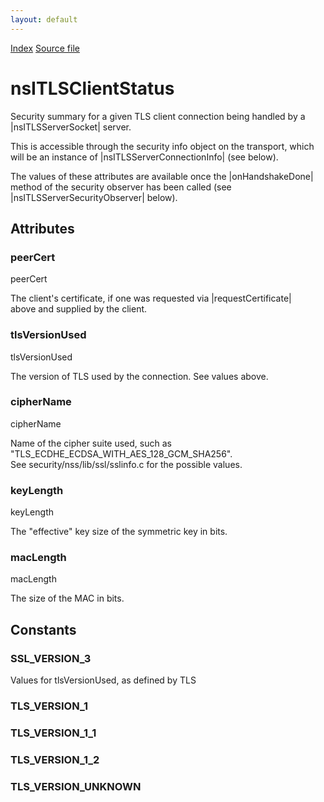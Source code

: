```yaml
---
layout: default
---
```

<div id='links'><a href="../index.html">Index</a>
<a href="http://dxr.mozilla.org/mozilla-central/source/netwerk/base/public/nsITLSServerSocket.idl">Source file</a>
</div>

# nsITLSClientStatus #
  
Security summary for a given TLS client connection being handled by a  
|nsITLSServerSocket| server.  
  
This is accessible through the security info object on the transport, which  
will be an instance of |nsITLSServerConnectionInfo| (see below).  
  
The values of these attributes are available once the |onHandshakeDone|  
method of the security observer has been called (see  
|nsITLSServerSecurityObserver| below).  
  

## Attributes ##

### peerCert ###
  
peerCert  
  
The client's certificate, if one was requested via |requestCertificate|  
above and supplied by the client.  
  

### tlsVersionUsed ###
  
tlsVersionUsed  
  
The version of TLS used by the connection.  See values above.  
  

### cipherName ###
  
cipherName  
  
Name of the cipher suite used, such as  
"TLS_ECDHE_ECDSA_WITH_AES_128_GCM_SHA256".  
See security/nss/lib/ssl/sslinfo.c for the possible values.  
  

### keyLength ###
  
keyLength  
  
The "effective" key size of the symmetric key in bits.  
  

### macLength ###
  
macLength  
  
The size of the MAC in bits.  
  

## Constants ##

### SSL_VERSION_3 ###
  
Values for tlsVersionUsed, as defined by TLS  
  

### TLS_VERSION_1 ###

### TLS_VERSION_1_1 ###

### TLS_VERSION_1_2 ###

### TLS_VERSION_UNKNOWN ###

